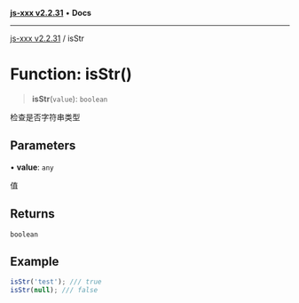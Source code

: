 [**js-xxx v2.2.31**](../README.md) • **Docs**

***

[js-xxx v2.2.31](../README.md) / isStr

# Function: isStr()

> **isStr**(`value`): `boolean`

检查是否字符串类型

## Parameters

• **value**: `any`

值

## Returns

`boolean`

## Example

```ts
isStr('test'); /// true
isStr(null); /// false
```
